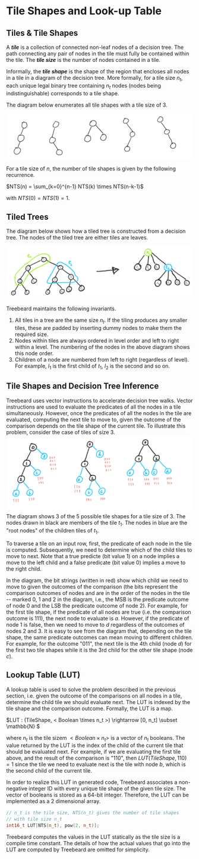 # Tile Shapes and Look-up Table

## Tiles & Tile Shapes

A _**tile**_ is a collection of connected non-leaf nodes of a decision tree. The path connecting any pair of nodes in the tile must fully be contained within the tile. The _**tile size**_ is the number of nodes contained in a tile.

Informally, the _**tile shape**_ is the shape of the region that encloses all nodes in a tile in a diagram of the decision tree. More formally, for a tile size $n_t$, each unique legal binary tree containing $n_t$ nodes (nodes being indistinguishable) corresponds to a tile shape. 

The diagram below enumerates all tile shapes with a tile size of 3.

![All Tile Shapes of Size 3](TileShapes_Size3.PNG "All tile shapes with a tile size of 3")

For a tile size of $n$, the number of tile shapes is given by the following recurrence.

$NTS(n) = \sum_{k=0}^{n-1} NTS(k) \times NTS(n-k-1)$

with $NTS(0) = NTS(1) = 1$.

## Tiled Trees

The diagram below shows how a tiled tree is constructed from a decision tree. The nodes of the tiled tree are either tiles are leaves.

![Tiled Tree with Tile Size 3](TiledTree_Size3.PNG "Tiled Tree with Tile Size 3")

Treebeard maintains the following invariants.
1. All tiles in a tree are the same size $n_t$. If the tiling produces any smaller tiles, these are padded by inserting dummy nodes to make them the required size.
2. Nodes within tiles are always ordered in level order and left to right within a level. The numbering of the nodes in the above diagram shows this node order.
3. Children of a node are numbered from left to right (regardless of level). For example, $l_1$ is the first child of $t_1$, $l_2$ is the second and so on.

## Tile Shapes and Decision Tree Inference

Treebeard uses vector instructions to accelerate decision tree walks. Vector instructions are used to evaluate the predicates of all the nodes in a tile simultaneously. However, once the predicates of all the nodes in the tile are evaluated, computing the next tile to move to, given the outcome of the comparison depends on the tile shape of the current tile. To illustrate this problem, consider the case of tiles of size 3. 
![Traversing Tiles of Size 3](TileTraversal_Size3.PNG "Traversing tiles of size 3")
The diagram shows 3 of the 5 possible tile shapes for a tile size of 3. The nodes drawn in black are members of the tile $t_1$. The nodes in blue are the "root nodes" of the children tiles of $t_1$.

To traverse a tile on an input row, first, the predicate of each node in the tile is computed. Subsequently, we need to determine which of the child tiles to move to next. Note that a true predicte (bit value 1) on a node implies a move to the left child and a false predicate (bit value 0) implies a move to the right child.

In the diagram, the bit strings (written in red) show which child we need to move to given the outcomes of the comparison (the bits represent the comparison outcomes of nodes and are in the order of the nodes in the tile -- marked 0, 1 and 2 in the diagram, i.e., the MSB is the predicate outcome of node 0 and the LSB the predicate outcome of node 2). For example, for the first tile shape, if the predicate of all nodes are true (i.e. the comparison outcome is 111), the next node to evaluate is $a$. However, if the predicate of node 1 is false, then we need to move to $d$ regardless of the outcomes of nodes 2 and 3. It is easy to see from the diagram that, depending on the tile shape, the same predicate outcomes can mean moving to different children. For example, for the outcome "011", the next tile is the 4th child (node $d$) for the first two tile shapes while it is the 3rd child for the other tile shape (node $c$).

## Lookup Table (LUT)

A lookup table is used to solve the problem described in the previous section, i.e. given the outcome of the comparisons on all nodes in a tile, determine the child tile we should evaluate next. The LUT is indexed by the tile shape and the comparison outcome. Formally, the LUT is a map.

$LUT : (TileShape, < Boolean \times n_t >) \rightarrow [0, n_t] \subset \mathbb{N} $

where $n_t$ is the tile sizem $< Boolean \times n_t >$ is a vector of $n_t$ booleans. The value returned by the LUT is the index of the child of the current tile that should be evaluated next. For example, if we are evaluating the first tile above, and the result of the comparison is "110", then $LUT(TileShape, 110)=1$ since the tile we need to evaluate next is the tile with node $b$, which is the second child of the current tile. 

In order to realize this LUT in generated code, Treebeard associates a non-negative integer ID with every unique tile shape of the given tile size. The vector of booleans is stored as a 64-bit integer. Therefore, the LUT can be implemented as a 2 dimensional array.

```C++
// n_t is the tile size, NTS(n_t) gives the number of tile shapes 
// with tile size n_t
int16_t LUT[NTS(n_t), pow(2, n_t)];
```

Treebeard computes the values in the LUT statically as the tile size is a compile time constant. The details of how the actual values that go into the LUT are computed by Treebeard are omitted for simplicity.